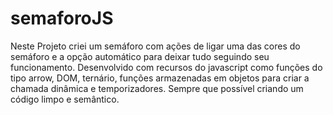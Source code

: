 # semaforoJS
Neste  Projeto criei um semáforo com ações de ligar uma das cores do semáforo e a opção automático para deixar tudo seguindo seu funcionamento. Desenvolvido com recursos do javascript como funções do tipo arrow, DOM, ternário, funções armazenadas em objetos para criar a chamada dinâmica e temporizadores. Sempre que possível criando um código limpo e semântico.
